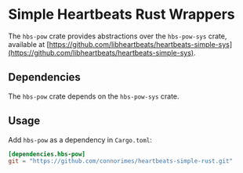 # Simple Heartbeats Rust Wrappers

The `hbs-pow` crate provides abstractions over the `hbs-pow-sys` crate,
available at
[https://github.com/libheartbeats/heartbeats-simple-sys](https://github.com/libheartbeats/heartbeats-simple-sys).

## Dependencies

The `hbs-pow` crate depends on the `hbs-pow-sys` crate.

## Usage
Add `hbs-pow` as a dependency in `Cargo.toml`:

```toml
[dependencies.hbs-pow]
git = "https://github.com/connorimes/heartbeats-simple-rust.git"
```

